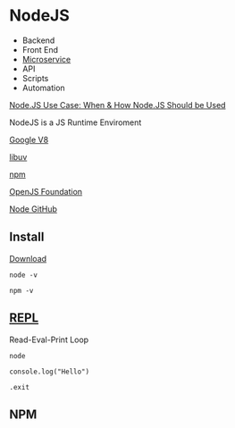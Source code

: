 # NodeJS

- Backend
- Front End
- [Microservice](https://en.wikipedia.org/wiki/Microservices)
- API
- Scripts
- Automation

[Node.JS Use Case: When & How Node.JS Should be Used](http://www.simform.com/nodejs-use-case/)  

NodeJS is a JS Runtime Enviroment  

[Google V8](https://v8.dev/)  

[libuv](https://en.wikipedia.org/wiki/Libuv)  

[npm](https://www.npmjs.com/)  

[OpenJS Foundation](https://openjsf.org/)  

[Node GitHub](https://github.com/nodejs/node)  

## Install

[Download](https://nodejs.org/en/)  

```
node -v
```

```
npm -v
```

## [REPL](https://en.wikipedia.org/wiki/Read%E2%80%93eval%E2%80%93print_loop)

Read-Eval-Print Loop  

```
node
```

```
console.log("Hello")
```

```
.exit
```

## NPM


